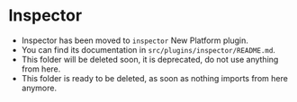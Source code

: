 # Inspector

- Inspector has been moved to `inspector` New Platform plugin.
- You can find its documentation in `src/plugins/inspector/README.md`.
- This folder will be deleted soon, it is deprecated, do not use anything from here.
- This folder is ready to be deleted, as soon as nothing imports from here anymore.
